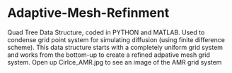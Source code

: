 # Adaptive-Mesh-Refinment
Quad Tree Data Structure, coded in PYTHON and MATLAB. Used to condense grid point system for simulating diffusion (using finite difference scheme). This data structure starts with a completely uniform grid system and works from the bottom-up to create a refined adpative mesh grid system. Open up Cirlce_AMR.jpg to see an image of the AMR grid system
